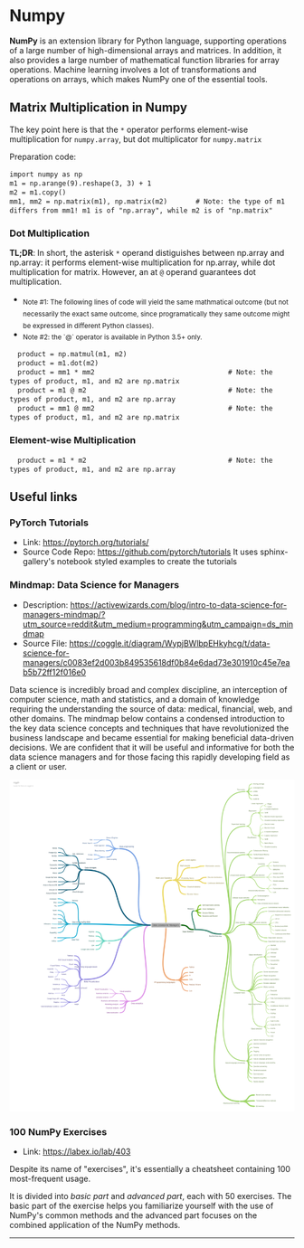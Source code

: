 # Numpy
**NumPy** is an extension library for Python language, supporting operations of a large number of high-dimensional arrays and matrices. In addition, it also provides a large number of mathematical function libraries for array operations. Machine learning involves a lot of transformations and operations on arrays, which makes NumPy one of the essential tools.

## Matrix Multiplication in Numpy

The key point here is that the `*` operator performs element-wise multiplication for `numpy.array`, but dot multiplicator for `numpy.matrix`

Preparation code:

    import numpy as np
    m1 = np.arange(9).reshape(3, 3) + 1                  
    m2 = m1.copy()
    mm1, mm2 = np.matrix(m1), np.matrix(m2)       # Note: the type of m1 differs from mm1! m1 is of "np.array", while m2 is of "np.matrix" 

### Dot Multiplication

__TL;DR__: In short, the asterisk `*` operand distiguishes between np.array and np.array: it performs element-wise multiplication for np.array, while dot multiplication for matrix. However, an at `@` operand guarantees dot multiplication.
<html><ul>
    <li><sub> Note #1: The following lines of code will yield the same mathmatical outcome (but not necessarily the exact same outcome, since programatically they same outcome might be expressed in different Python classes). </sub></li>
    <li><sub> Note #2: the `@` operator is available in Python 3.5+ only.</sub></li>
</ul></html>

      product = np.matmul(m1, m2)
      product = m1.dot(m2)
      product = mm1 * mm2                                 # Note: the types of product, m1, and m2 are np.matrix
      product = m1 @ m2                                   # Note: the types of product, m1, and m2 are np.array 
      product = mm1 @ mm2                                 # Note: the types of product, m1, and m2 are np.matrix
    
### Element-wise Multiplication

      product = m1 * m2                                   # Note: the types of product, m1, and m2 are np.array

## Useful links

### PyTorch Tutorials
* Link: https://pytorch.org/tutorials/
* Source Code Repo: https://github.com/pytorch/tutorials
It uses sphinx-gallery's notebook styled examples to create the tutorials

### Mindmap: Data Science for Managers ###
* Description: https://activewizards.com/blog/intro-to-data-science-for-managers-mindmap/?utm_source=reddit&utm_medium=programming&utm_campaign=ds_mindmap
* Source File: https://coggle.it/diagram/WypjBWlbpEHkyhcg/t/data-science-for-managers/c0083ef2d003b849535618df0b84e6dad73e301910c45e7eab5b72ff12f016e0

Data science is incredibly broad and complex discipline, an interception of computer science, math and statistics, and a domain of knowledge requiring the understanding the source of data: medical, financial, web, and other domains. The mindmap below contains a condensed introduction to the key data science concepts and techniques that have revolutionized the business landscape and became essential for making beneficial data-driven decisions. We are confident that it will be useful and informative for both the data science managers and for those facing this rapidly developing field as a client or user.

![Mindmap: data science for managers](./data-science-for-managers.png)


### 100 NumPy Exercises
* Link: https://labex.io/lab/403

Despite its name of "exercises", it's essentially a cheatsheet containing 100 most-frequent usage. 

It is divided into _basic part_ and _advanced part_, each with 50 exercises. The basic part of the exercise helps you familiarize yourself with the use of NumPy's common methods and the advanced part focuses on the combined application of the NumPy methods. 

<html><hr /></html>


